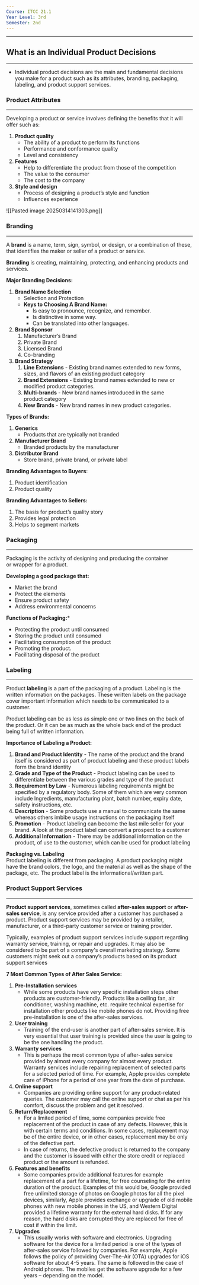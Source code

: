 ```yaml
---
Course: ITCC 21.1
Year Level: 3rd
Semester: 2nd
---
```

---

## What is an Individual Product Decisions
---
- Individual product decisions are the main and fundamental decisions you make for a product such as its attributes, branding, packaging, labeling, and product support services.

### Product Attributes
---
Developing a product or service involves defining the benefits that it will offer such as:

1. **Product quality**
	- The ability of a product to perform Its functions
	- Performance and conformance quality
	- Level and consistency
2. **Features**
	- Help to differentiate the product from those of the competition
	- The value to the consumer
	- The cost to the company
3. **Style and design**
	- Process of designing a product’s style and function
	- Influences experience

![[Pasted image 20250314141303.png]]

### Branding
---
A **brand** is a name, term, sign, symbol, or design, or a combination of these, that identifies the maker or seller of a product or service.

**Branding** is creating, maintaining, protecting, and enhancing products and services.

**Major Branding Decisions:**  
1. **Brand Name Selection**
	- Selection and Protection
	- **Keys to Choosing A Brand Name:**  
		- Is easy to pronounce, recognize, and remember.
		- Is distinctive in some way. 
		- Can be translated into other languages.
2. **Brand Sponsor**
	1. Manufacturer’s Brand
	2. Private Brand
	3. Licensed Brand
	4. Co-branding
3. **Brand Strategy**
	1. **Line Extensions** - Existing brand names extended to new forms, sizes, and flavors of an existing product category
	2. **Brand Extensions** - Existing brand names extended to new or modified product categories.
	3. **Multi-brands** - New brand names introduced in the same product category 
	4. **New Brands** - New brand names in new product categories.

**Types of Brands:**
1. **Generics**
	- Products that are typically not branded
2. **Manufacturer Brand**
	- Branded products by the manufacturer
3. **Distributor Brand**
	- Store brand, private brand, or private label

**Branding Advantages to Buyers**:
1. Product identification
2. Product quality

**Branding Advantages to Sellers:**
1. The basis for product’s quality story
2. Provides legal protection
3. Helps to segment markets

### Packaging
---
Packaging is the activity of designing and producing the container or wrapper for a product.

**Developing a good package that:**  
- Market the brand
- Protect the elements
- Ensure product safety
- Address environmental concerns

**Functions of Packaging:***
- Protecting the product until consumed
- Storing the product until consumed
- Facilitating consumption of the product
- Promoting the product.
- Facilitating disposal of the product

### Labeling
---
Product **labeling** is a part of the packaging of a product. Labeling is the written information on the packages. These written labels on the package cover important information which needs to be communicated to a customer.  

Product labeling can be as less as simple one or two lines on the back of the product. Or it can be as much as the whole back end of the product being full of written information.  
  
**Importance of Labeling a Product:**  
1. **Brand and Product Identity** - The name of the product and the brand itself is considered as part of product labeling and these product labels form the brand identity
2. **Grade and Type of the Product** - Product labeling can be used to differentiate between the various grades and type of the product  
3. **Requirement by Law** - Numerous labeling requirements might be specified by a regulatory body. Some of them which are very common include Ingredients, manufacturing plant, batch number, expiry date, safety instructions, etc.  
4. **Description** - Some products use a manual to communicate the same whereas others imbibe usage instructions on the packaging itself
5. **Promotion** - Product labeling can become the last mile seller for your brand. A look at the product label can convert a prospect to a customer
6. **Additional Information** - There may be additional information on the product, of use to the customer, which can be used for product labeling

**Packaging vs. Labeling**  
	Product labeling is different from packaging. A product packaging might have the brand colors, the logo, and the material as well as the shape of the package, etc. The product label is the informational/written part.

### Product Support Services
---
**Product support services**, sometimes called **after-sales support** or **after-sales service**, is any service provided after a customer has purchased a product. Product support services may be provided by a retailer, manufacturer, or a third-party customer service or training provider.

Typically, examples of product support services include support regarding warranty service, training, or repair and upgrades. It may also be considered to be part of a company's overall marketing strategy. Some customers might seek out a company’s products based on its product support services  

**7 Most Common Types of After Sales Service:**  
1. **Pre-Installation services**   
	- While some products have very specific installation steps other products are customer-friendly. Products like a ceiling fan, air conditioner, washing machine, etc. require technical expertise for installation other products like mobile phones do not. Providing free pre-installation is one of the after-sales services.
2. **User training**  
	- Training of the end-user is another part of after-sales service. It is very essential that user training is provided since the user is going to be the one handling the product.
3. **Warranty services**  
	- This is perhaps the most common type of after-sales service provided by almost every company for almost every product. Warranty services include repairing replacement of selected parts for a selected period of time. For example, Apple provides complete care of iPhone for a period of one year from the date of purchase. 
4. **Online support**  
	- Companies are providing online support for any product-related queries. The customer may call the online support or chat as per his comfort, discuss the problem and get it resolved.
5. **Return/Replacement**  
	- For a limited period of time, some companies provide free replacement of the product in case of any defects. However, this is with certain terms and conditions. In some cases, replacement may be of the entire device, or in other cases, replacement may be only of the defective part.
	- In case of returns, the defective product is returned to the company and the customer is issued with either the store credit or replaced product or the amount is refunded.  
6. **Features and benefits**  
	- Some companies provide additional features for example replacement of a part for a lifetime, for free counseling for the entire duration of the product. Examples of this would be, Google provided free unlimited storage of photos on Google photos for all the pixel devices, similarly, Apple provides exchange or upgrade of old mobile phones with new mobile phones in the US, and Western Digital provided a lifetime warranty for the external hard disks. If for any reason, the hard disks are corrupted they are replaced for free of cost if within the limit.
7. **Upgrades**  
	- This usually works with software and electronics. Upgrading software for the device for a limited period is one of the types of after-sales service followed by companies. For example, Apple follows the policy of providing Over-The-Air (OTA) upgrades for iOS software for about 4-5 years. The same is followed in the case of Android phones. The mobiles get the software upgrade for a few years – depending on the model.